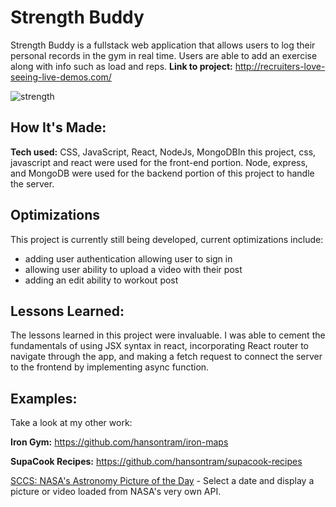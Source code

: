 
# Strength Buddy
Strength Buddy is a fullstack web application that allows users to log their personal records in the gym in real time. Users are able to add an exercise along with info such as load and reps.
**Link to project:** http://recruiters-love-seeing-live-demos.com/

![strength](https://user-images.githubusercontent.com/97640502/224571734-f7c2aca4-e525-4a35-b874-f8366adebb59.gif)

## How It's Made:

**Tech used:** CSS, JavaScript, React, NodeJs, MongoDBIn this project, css, javascript and react were used for the front-end portion. Node, express, and MongoDB were used for the backend portion of this project to handle the server. 

## Optimizations

This project is currently still being developed, current optimizations include:

- adding user authentication allowing user to sign in 
- allowing user ability to upload a video with their post 
- adding an edit ability to workout post

## Lessons Learned:

The lessons learned in this project were invaluable. I was able to cement the fundamentals of using JSX syntax in react, incorporating React router to navigate through the app, and making a fetch request to connect the server to the frontend by implementing async function.  

## Examples:
Take a look at my other work:

**Iron Gym:** https://github.com/hansontram/iron-maps

**SupaCook Recipes:** https://github.com/hansontram/supacook-recipes

[SCCS: NASA's Astronomy Picture of the Day](https://github.com/hansontram/cosmo-nasa-react) - Select a date and display a picture or video loaded from NASA's very own API.

